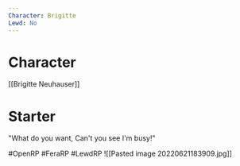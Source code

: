 ```yaml
---
Character: Brigitte
Lewd: No
---
```

# Character
[[Brigitte Neuhauser]]

# Starter
"What do you want, Can't you see I'm busy!"  

#OpenRP #FeraRP #LewdRP 
![[Pasted image 20220621183909.jpg]]